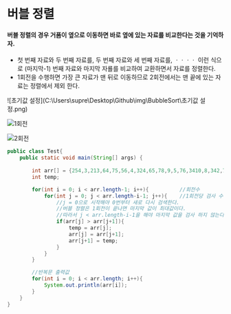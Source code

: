 # 버블 정렬

#### 버블 정렬의 경우 거품이 옆으로 이동하면 바로 옆에 있는 자료를 비교한다는 것을 기억하자.

- 첫 번째 자료와 두 번째 자료를, 두 번째 자료와 세 번째 자료를, ㆍㆍㆍㆍ 이런 식으로 (마지막-1) 번째 자료와 마지막 자룔를 비교하여 교환하면서 자료를 정렬한다.
- 1회전을 수행하면 가장 큰 자료가 맨 뒤로 이동하므로 2회전에서는 맨 끝에 있는 자료는 정렬에서 제외 한다.



![초기값 설정](C:\Users\supre\Desktop\Github\img\BubbleSort\초기값 설정.png)



![1회전](C:\Users\supre\Desktop\Github\img\BubbleSort\1회전.png)



![2회전](C:\Users\supre\Desktop\Github\img\BubbleSort\2회전.png)



```java
public class Test{
    public static void main(String[] args) {
    
        int arr[] = {254,3,213,64,75,56,4,324,65,78,9,5,76,3410,8,342,76};
        int temp;

        for(int i = 0; i < arr.length-1; i++){          //회전수
            for(int j = 0; j < arr.length-i-1; j++){    //1회전당 검사 수 
                //j = 0으로 시작해야 0번부터 새로 다시 검색한다.
                //버블 정렬은 1회전이 끝나면 마지막 값이 최대값이다.
                //따라서 j < arr.length-i-1을 해야 마지막 값을 검사 하지 않는다.
                if(arr[j] > arr[j+1]){
                    temp = arr[j];
                    arr[j] = arr[j+1];
                    arr[j+1] = temp;
                }
            }
        }

        //반복문 출력값
        for(int i = 0; i < arr.length; i++){
            System.out.println(arr[i]);
        }
    }
}
```

